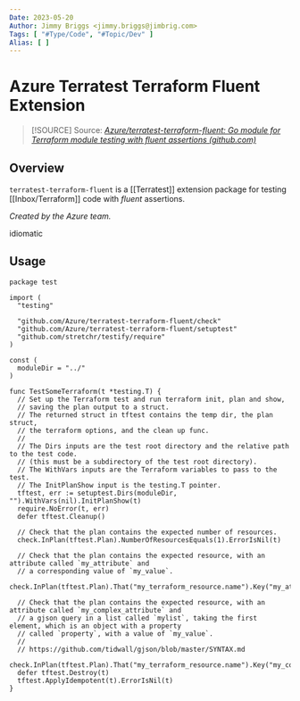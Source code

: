 ```yaml
---
Date: 2023-05-20
Author: Jimmy Briggs <jimmy.briggs@jimbrig.com>
Tags: [ "#Type/Code", "#Topic/Dev" ]
Alias: [ ]
---
```


# Azure Terratest Terraform Fluent Extension

> [!SOURCE] Source:
> *[Azure/terratest-terraform-fluent: Go module for Terraform module testing with fluent assertions (github.com)](https://github.com/Azure/terratest-terraform-fluent)*

## Overview

`terratest-terraform-fluent` is a [[Terratest]] extension package for testing [[Inbox/Terraform]] code with *fluent* assertions.

*Created by the Azure team.*

idiomatic


## Usage

```hcl
package test

import (
  "testing"

  "github.com/Azure/terratest-terraform-fluent/check"
  "github.com/Azure/terratest-terraform-fluent/setuptest"
  "github.com/stretchr/testify/require"
)

const (
  moduleDir = "../"
)

func TestSomeTerraform(t *testing.T) {
  // Set up the Terraform test and run terraform init, plan and show,
  // saving the plan output to a struct.
  // The returned struct in tftest contains the temp dir, the plan struct,
  // the terraform options, and the clean up func.
  //
  // The Dirs inputs are the test root directory and the relative path to the test code.
  // (this must be a subdirectory of the test root directory).
  // The WithVars inputs are the Terraform variables to pass to the test.
  // The InitPlanShow input is the testing.T pointer.
  tftest, err := setuptest.Dirs(moduleDir, "").WithVars(nil).InitPlanShow(t)
  require.NoError(t, err)
  defer tftest.Cleanup()

  // Check that the plan contains the expected number of resources.
  check.InPlan(tftest.Plan).NumberOfResourcesEquals(1).ErrorIsNil(t)

  // Check that the plan contains the expected resource, with an attribute called `my_attribute` and
  // a corresponding value of `my_value`.
  check.InPlan(tftest.Plan).That("my_terraform_resource.name").Key("my_attribute").HasValue("my_value").ErrorIsNil(t)

  // Check that the plan contains the expected resource, with an attribute called `my_complex_attribute` and
  // a gjson query in a list called `mylist`, taking the first element, which is an object with a property
  // called `property`, with a value of `my_value`.
  //
  // https://github.com/tidwall/gjson/blob/master/SYNTAX.md
  check.InPlan(tftest.Plan).That("my_terraform_resource.name").Key("my_complex_attribute").Query("mylist.0.property").HasValue("my_value").ErrorIsNil(t)
  defer tftest.Destroy(t)
  tftest.ApplyIdempotent(t).ErrorIsNil(t)
}
```



